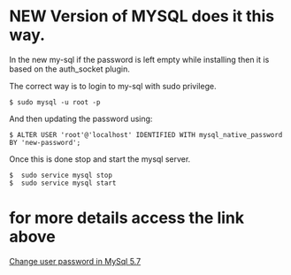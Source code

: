 # NEW Version of MYSQL does it this way.

In the new my-sql if the password is left empty while installing then it is based on the auth_socket plugin.

The correct way is to login to my-sql with sudo privilege.
```
$ sudo mysql -u root -p
```
And then updating the password using:
```
$ ALTER USER 'root'@'localhost' IDENTIFIED WITH mysql_native_password BY 'new-password';
```
Once this is done stop and start the mysql server.

```
$  sudo service mysql stop
$  sudo service mysql start
```


# for more details access the link above

[Change user password in MySql 5.7](https://www.percona.com/blog/2016/03/16/change-user-password-in-mysql-5-7-with-plugin-auth_socket/)